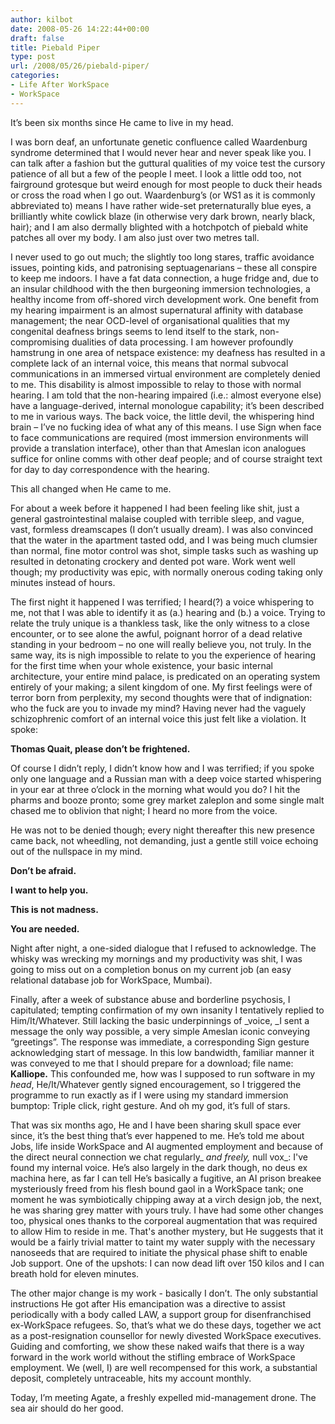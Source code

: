 ```yaml
---
author: kilbot
date: 2008-05-26 14:22:44+00:00
draft: false
title: Piebald Piper
type: post
url: /2008/05/26/piebald-piper/
categories:
- Life After WorkSpace
- WorkSpace
---
```


It’s been six months since He came to live in my head. 

I was born deaf, an unfortunate genetic confluence called Waardenburg syndrome determined that I would never hear and never speak like you. I can talk after a fashion but the guttural qualities of my voice test the cursory patience of all but a few of the people I meet. I look a little odd too, not fairground grotesque but weird enough for most people to duck their heads or cross the road when I go out. Waardenburg’s (or WS1 as it is commonly abbreviated to) means I have rather wide-set preternaturally blue eyes, a brilliantly white cowlick blaze (in otherwise very dark brown, nearly black, hair); and I am also dermally blighted with a hotchpotch of piebald white patches all over my body. I am also just over two metres tall. 

I never used to go out much; the slightly too long stares, traffic avoidance issues, pointing kids, and patronising septuagenarians – these all conspire to keep me indoors. I have a fat data connection, a huge fridge and, due to an insular childhood with the then burgeoning immersion technologies, a healthy income from off-shored virch development work. One benefit from my hearing impairment is an almost supernatural affinity with database management; the near OCD-level of organisational qualities that my congenital deafness brings seems to lend itself to the stark, non-compromising dualities of data processing. I am however profoundly hamstrung in one area of netspace existence: my deafness has resulted in a complete lack of an internal voice, this means that normal subvocal communications in an immersed virtual environment are completely denied to me. This disability is almost impossible to relay to those with normal hearing. I am told that the non-hearing impaired (i.e.: almost everyone else) have a language-derived, internal monologue capability; it’s been described to me in various ways. The back voice, the little devil, the whispering hind brain – I’ve no fucking idea of what any of this means. I use Sign when face to face communications are required (most immersion environments will provide a translation interface), other than that Ameslan icon analogues suffice for online comms with other deaf people; and of course straight text for day to day correspondence with the hearing.

This all changed when He came to me. 

For about a week before it happened I had been feeling like shit, just a general gastrointestinal malaise coupled with terrible sleep, and vague, vast, formless dreamscapes (I don’t usually dream). I was also convinced that the water in the apartment tasted odd, and I was being much clumsier than normal, fine motor control was shot, simple tasks such as washing up resulted in detonating crockery and dented pot ware. Work went well though; my productivity was epic, with normally onerous coding taking only minutes instead of hours. 

The first night it happened I was terrified; I heard(?) a voice whispering to me, not that I was able to identify it as (a.) hearing and (b.) a voice. Trying to relate the truly unique is a thankless task, like the only witness to a close encounter, or to see alone the awful, poignant horror of a dead relative standing in your bedroom – no one will really believe you, not truly. In the same way, its is nigh impossible to relate to you the experience of hearing for the first time when your whole existence, your basic internal architecture, your entire mind palace, is predicated on an operating system entirely of your making; a silent kingdom of one. My first feelings were of terror born from perplexity, my second thoughts were that of indignation: who the fuck are you to invade my mind? Having never had the vaguely schizophrenic comfort of an internal voice this just felt like a violation. It spoke:

**Thomas Quait, please don’t be frightened.**

Of course I didn’t reply, I didn’t know how and I was terrified; if you spoke only one language and a Russian man with a deep voice started whispering in your ear at three o’clock in the morning what would you do? I hit the pharms and booze pronto; some grey market zaleplon and some single malt chased me to oblivion that night; I heard no more from the voice.

He was not to be denied though; every night thereafter this new presence came back, not wheedling, not demanding, just a gentle still voice echoing out of the nullspace in my mind. 

**Don’t be afraid.**

**I want to help you.**

**This is not madness.**

**You are needed.**

Night after night, a one-sided dialogue that I refused to acknowledge. The whisky was wrecking my mornings and my productivity was shit, I was going to miss out on a completion bonus on my current job (an easy relational database job for WorkSpace, Mumbai). 

Finally, after a week of substance abuse and borderline psychosis, I capitulated; tempting confirmation of my own insanity I tentatively replied to Him/It/Whatever. Still lacking the basic underpinnings of _voice, _I sent a message the only way possible, a very simple Ameslan iconic conveying “greetings”. The response was immediate, a corresponding Sign gesture acknowledging start of message. In this low bandwidth, familiar manner it was conveyed to me that I should prepare for a download; file name: **Kalliope.** This confounded me, how was I supposed to run software in my _head_, He/It/Whatever gently signed encouragement, so I triggered the programme to run exactly as if I were using my standard immersion bumptop: Triple click, right gesture. And oh my god, it’s full of stars.

That was six months ago, He and I have been sharing skull space ever since, it’s the best thing that’s ever happened to me. He’s told me about Jobs, life inside WorkSpace and AI augmented employment and because of the direct neural connection we chat regularly_ _and freely,_ null vox_: I've found my internal voice. He’s also largely in the dark though, no deus ex machina here, as far I can tell He’s basically a fugitive, an AI prison breakee mysteriously freed from his flesh bound gaol in a WorkSpace tank; one moment he was symbiotically chipping away at a virch design job, the next, he was sharing grey matter with yours truly. I have had some other changes too, physical ones thanks to the corporeal augmentation that was required to allow Him to reside in me. That's another mystery, but He suggests that it would be a fairly trivial matter to taint my water supply with the necessary nanoseeds that are required to initiate the physical phase shift to enable Job support. One of the upshots: I can now dead lift over 150 kilos and I can breath hold for eleven minutes.

The other major change is my work - basically I don’t. The only substantial instructions He got after His emancipation was a directive to assist periodically with a body called LAW, a support group for disenfranchised ex-WorkSpace refugees. So, that’s what we do these days, together we act as a post-resignation counsellor for newly divested WorkSpace executives. Guiding and comforting, we show these naked waifs that there is a way forward in the work world without the stifling embrace of WorkSpace employment. We (well, I) are well recompensed for this work, a substantial deposit, completely untraceable, hits my account monthly.

Today, I’m meeting Agate, a freshly expelled mid-management drone. The sea air should do her good. 
